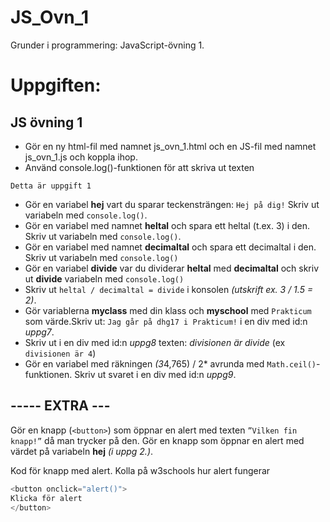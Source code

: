# JS_Ovn_1
Grunder i programmering: JavaScript-övning 1.

# Uppgiften:

## JS övning 1
- Gör en ny html-fil med namnet js_ovn_1.html och en JS-fil med namnet js_ovn_1.js och koppla ihop.
- Använd console.log()-funktionen för att skriva ut texten  
````
Detta är uppgift 1
`````

- Gör en variabel **hej** vart du sparar teckensträngen: ``Hej på dig!`` Skriv ut variabeln med ``console.log()``.
- Gör en variabel med namnet **heltal** och spara ett heltal (t.ex. 3) i den. Skriv ut variabeln med ``console.log()``.
- Gör en variabel med namnet **decimaltal** och spara ett decimaltal i den. Skriv ut variabeln med ``console.log()``
- Gör en variabel **divide** var du dividerar **heltal**  med **decimaltal** och skriv ut **divide** variabeln med ``console.log()``
- Skriv ut ``heltal / decimaltal = divide`` i konsolen *(utskrift  ex. 3 / 1.5 = 2)*.
- Gör variablerna **myclass** med din klass och **myschool** med ``Prakticum`` som värde.Skriv ut: ``Jag går på dhg17 i Prakticum!`` i en div med id:n *uppg7*.
- Skriv ut i en div med id:n *uppg8* texten: *divisionen är divide* (ex ``divisionen är 4``)
- Gör en variabel med räkningen *(3*4,765) / 2* avrunda med ``Math.ceil()``-funktionen.  Skriv ut svaret i en div med id:n *uppg9*.

## ----- EXTRA ---
Gör en knapp (``<button>``) som öppnar en alert med texten ``”Vilken fin knapp!”`` då man trycker på den.
Gör en knapp som öppnar en alert med värdet på variabeln **hej** *(i uppg 2.)*.

Kod för knapp med alert. Kolla på w3schools hur alert fungerar
````javascript
<button onclick="alert()">
Klicka för alert
</button>
````



